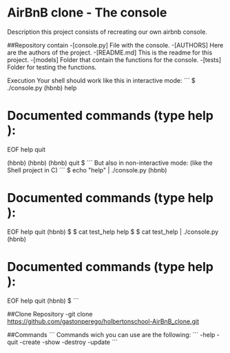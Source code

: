 <h1>AirBnB clone - The console</h1>

Description
this project consists of recreating our own airbnb console.

##Repository contain
-[console.py] File with the console.
-[AUTHORS] Here are the authors of the project.
-[README.md] This is the readme for this project.
-[models] Folder that contain the functions for the console.
-[tests] Folder for testing the functions.

Execution
Your shell should work like this in interactive mode:
´´´
$ ./console.py
(hbnb) help

Documented commands (type help <topic>):
========================================
EOF  help  quit

(hbnb) 
(hbnb) 
(hbnb) quit
$
´´´
But also in non-interactive mode: (like the Shell project in C)
´´´
$ echo "help" | ./console.py
(hbnb)

Documented commands (type help <topic>):
========================================
EOF  help  quit
(hbnb) 
$
$ cat test_help
help
$
$ cat test_help | ./console.py
(hbnb)

Documented commands (type help <topic>):
========================================
EOF  help  quit
(hbnb) 
$
´´´

##Clone Repository
-git clone https://github.com/gastonperego/holbertonschool-AirBnB_clone.git

##Commands
´´´
Commands wich you can use are the following:
´´´
-help 
-quit
-create 
-show
-destroy
-update
´´´